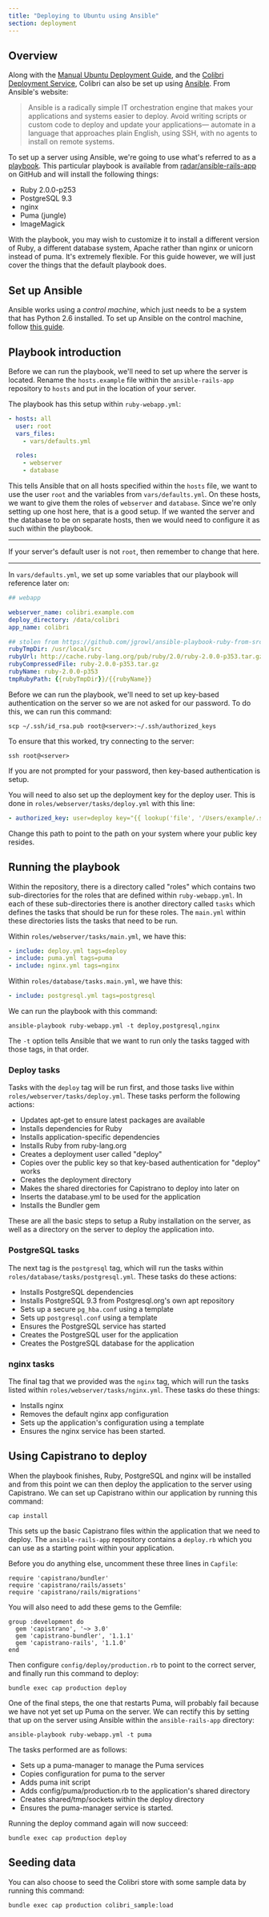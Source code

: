 ```yaml
---
title: "Deploying to Ubuntu using Ansible"
section: deployment
---
```


## Overview

Along with the [Manual Ubuntu Deployment Guide](/developer/manual-ubuntu.html), and the [Colibri Deployment Service](/developer/deployment-service.html), Colibri can also be set up using [Ansible](http://ansibleworks.com). From Ansible's website:

> Ansible is a radically simple IT orchestration engine that makes your applications and systems easier to deploy. Avoid writing scripts or custom code to deploy and update your applications— automate in a language that approaches plain English, using SSH, with no agents to install on remote systems.

To set up a server using Ansible, we're going to use what's referred to as a [playbook](http://www.ansibleworks.com/docs/playbooks.html). This particular playbook is available from [radar/ansible-rails-app](https://github.com/radar/ansible-rails-app) on GitHub and will install the following things:

- Ruby 2.0.0-p253
- PostgreSQL 9.3
- nginx
- Puma (jungle)
- ImageMagick

With the playbook, you may wish to customize it to install a different version of Ruby, a different database system, Apache rather than nginx or unicorn instead of puma. It's extremely flexible. For this guide however, we will just cover the things that the default playbook does.

## Set up Ansible

Ansible works using a *control machine*, which just needs to be a system that has Python 2.6 installed. To set up Ansible on the control machine, follow [this guide](http://www.ansibleworks.com/docs/intro_installation.html#id11).

## Playbook introduction

Before we can run the playbook, we'll need to set up where the server is located. Rename the `hosts.example` file within the `ansible-rails-app` repository to `hosts` and put in the location of your server.

The playbook has this setup within `ruby-webapp.yml`:

```yaml
- hosts: all
  user: root
  vars_files:
    - vars/defaults.yml

  roles:
    - webserver
    - database
```

This tells Ansible that on all hosts specified within the `hosts` file, we want to use the user `root` and the variables from `vars/defaults.yml`. On these hosts, we want to give them the roles of `webserver` and `database`. Since we're only setting up one host here, that is a good setup. If we wanted the server and the database to be on separate hosts, then we would need to configure it as such within the playbook.

***
If your server's default user is not `root`, then remember to change that here.
***

In `vars/defaults.yml`, we set up some variables that our playbook will reference later on:

```yaml
## webapp

webserver_name: colibri.example.com
deploy_directory: /data/colibri
app_name: colibri

## stolen from https://github.com/jgrowl/ansible-playbook-ruby-from-src
rubyTmpDir: /usr/local/src
rubyUrl: http://cache.ruby-lang.org/pub/ruby/2.0/ruby-2.0.0-p353.tar.gz
rubyCompressedFile: ruby-2.0.0-p353.tar.gz
rubyName: ruby-2.0.0-p353
tmpRubyPath: {{rubyTmpDir}}/{{rubyName}}
```

Before we can run the playbook, we'll need to set up key-based authentication on the server so we are not asked for our password. To do this, we can run this command:

    scp ~/.ssh/id_rsa.pub root@<server>:~/.ssh/authorized_keys

To ensure that this worked, try connecting to the server:

    ssh root@<server>

If you are not prompted for your password, then key-based authentication is setup.

You will need to also set up the deployment key for the deploy user. This is done in `roles/webserver/tasks/deploy.yml` with this line:

```yaml
- authorized_key: user=deploy key="{{ lookup('file', '/Users/example/.ssh/id_rsa.pub') }}"
```

Change this path to point to the path on your system where your public key resides.

## Running the playbook

Within the repository, there is a directory called "roles" which contains two sub-directories for the roles that are defined within `ruby-webapp.yml`. In each of these sub-directories there is another directory called `tasks` which defines the tasks that should be run for these roles. The `main.yml` within these directories lists the tasks that need to be run.

Within `roles/webserver/tasks/main.yml`, we have this:

```yaml
- include: deploy.yml tags=deploy
- include: puma.yml tags=puma
- include: nginx.yml tags=nginx
```

Within `roles/database/tasks.main.yml`, we have this:

```yaml
- include: postgresql.yml tags=postgresql
```

We can run the playbook with this command:

    ansible-playbook ruby-webapp.yml -t deploy,postgresql,nginx

The `-t` option tells Ansible that we want to run only the tasks tagged with those tags, in that order.

### Deploy tasks

Tasks with the `deploy` tag will be run first, and those tasks live within `roles/webserver/tasks/deploy.yml`. These tasks perform the following actions:

* Updates apt-get to ensure latest packages are available
* Installs dependencies for Ruby
* Installs application-specific dependencies
* Installs Ruby from ruby-lang.org
* Creates a deployment user called "deploy"
* Copies over the public key so that key-based authentication for "deploy" works
* Creates the deployment directory
* Makes the shared directories for Capistrano to deploy into later on
* Inserts the database.yml to be used for the application
* Installs the Bundler gem

These are all the basic steps to setup a Ruby installation on the server, as well as a directory on the server to deploy the application into.

### PostgreSQL tasks

The next tag is the `postgresql` tag, which will run the tasks within `roles/database/tasks/postgresql.yml`. These tasks do these actions:

* Installs PostgreSQL dependencies
* Installs PostgreSQL 9.3 from Postgresql.org's own apt repository
* Sets up a secure `pg_hba.conf` using a template
* Sets up `postgresql.conf` using a template
* Ensures the PostgreSQL service has started
* Creates the PostgreSQL user for the application
* Creates the PostgreSQL database for the application

### nginx tasks

The final tag that we provided was the `nginx` tag, which will run the tasks listed within `roles/webserver/tasks/nginx.yml`. These tasks do these things:

* Installs nginx
* Removes the default nginx app configuration
* Sets up the application's configuration using a template
* Ensures the nginx service has been started.

## Using Capistrano to deploy

When the playbook finishes, Ruby, PostgreSQL and nginx will be installed and from this point we can then deploy the application to the server using Capistrano. We can set up Capistrano within our application by running this command:

    cap install

This sets up the basic Capistrano files within the application that we need to deploy. The `ansible-rails-app` repository contains a `deploy.rb` which you can use as a starting point within your application.

Before you do anything else, uncomment these three lines in `Capfile`:

    require 'capistrano/bundler'
    require 'capistrano/rails/assets'
    require 'capistrano/rails/migrations'

You will also need to add these gems to the Gemfile:

    group :development do
      gem 'capistrano', '~> 3.0'
      gem 'capistrano-bundler', '1.1.1'
      gem 'capistrano-rails', '1.1.0'
    end

Then configure `config/deploy/production.rb` to point to the correct server, and finally run this command to deploy:

    bundle exec cap production deploy

One of the final steps, the one that restarts Puma, will probably fail because we have not yet set up Puma on the server. We can rectify this by setting that up on the server using Ansible within the `ansible-rails-app` directory:

    ansible-playbook ruby-webapp.yml -t puma

The tasks performed are as follows:

* Sets up a puma-manager to manage the Puma services
* Copies configuration for puma to the server
* Adds puma init script
* Adds config/puma/production.rb to the application's shared directory
* Creates shared/tmp/sockets within the deploy directory
* Ensures the puma-manager service is started.

Running the deploy command again will now succeed:

    bundle exec cap production deploy

## Seeding data

You can also choose to seed the Colibri store with some sample data by running this command:

    bundle exec cap production colibri_sample:load

